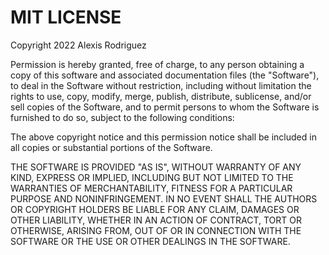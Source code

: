 # MIT LICENSE

Copyright 2022 Alexis Rodriguez 

Permission is hereby granted, free of charge,
to any person obtaining a copy of this software and
associated documentation files (the "Software"), 
to deal in the Software without restriction, 
including without limitation the rights to use, copy,
modify, merge, publish, distribute, sublicense, 
and/or sell copies of the Software, and to permit persons
to whom the Software is furnished to do so, subject to the following conditions:

The above copyright notice and this permission notice shall be included 
in all copies or substantial portions of the Software.

THE SOFTWARE IS PROVIDED "AS IS", WITHOUT WARRANTY OF ANY KIND, 
EXPRESS OR IMPLIED, INCLUDING BUT NOT LIMITED TO THE WARRANTIES 
OF MERCHANTABILITY, FITNESS FOR A PARTICULAR PURPOSE AND NONINFRINGEMENT. 
IN NO EVENT SHALL THE AUTHORS OR COPYRIGHT HOLDERS BE LIABLE FOR ANY CLAIM,
DAMAGES OR OTHER LIABILITY, WHETHER IN AN ACTION OF CONTRACT, TORT OR OTHERWISE,
ARISING FROM, OUT OF OR IN CONNECTION WITH THE SOFTWARE OR THE USE OR OTHER 
DEALINGS IN THE SOFTWARE.



